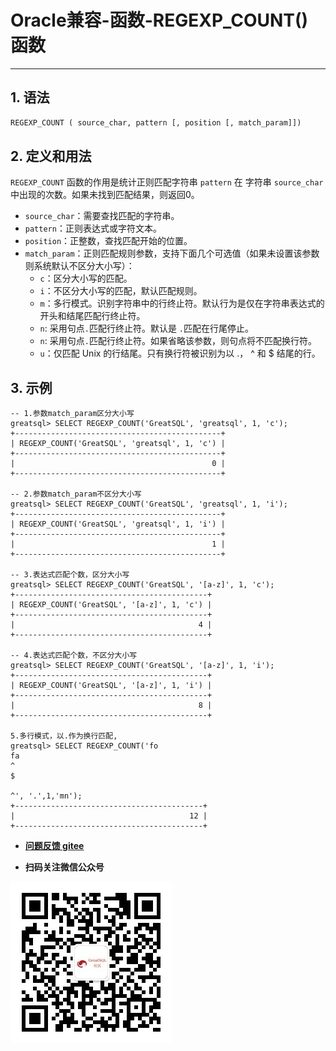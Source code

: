 # Oracle兼容-函数-REGEXP_COUNT()函数
---


## 1. 语法

```sql
REGEXP_COUNT ( source_char, pattern [, position [, match_param]])
```

## 2. 定义和用法
`REGEXP_COUNT` 函数的作用是统计正则匹配字符串 `pattern` 在 字符串 `source_char` 中出现的次数。如果未找到匹配结果，则返回0。

- `source_char`：需要查找匹配的字符串。
- `pattern`：正则表达式或字符文本。
- `position`：正整数，查找匹配开始的位置。
- `match_param`：正则匹配规则参数，支持下面几个可选值（如果未设置该参数则系统默认不区分大小写）：
  - `c`：区分大小写的匹配。
  - `i`：不区分大小写的匹配，默认匹配规则。
  - `m`：多行模式。识别字符串中的行终止符。默认行为是仅在字符串表达式的开头和结尾匹配行终止符。
  - `n`: 采用句点`.`匹配行终止符。默认是 `.`匹配在行尾停止。
  - `n`: 采用句点`.`匹配行终止符。如果省略该参数，则句点将不匹配换行符。
  - `u`：仅匹配 Unix 的行结尾。只有换行符被识别为以 .， ^ 和 $ 结尾的行。

## 3. 示例
```
-- 1.参数match_param区分大小写
greatsql> SELECT REGEXP_COUNT('GreatSQL', 'greatsql', 1, 'c');
+----------------------------------------------+
| REGEXP_COUNT('GreatSQL', 'greatsql', 1, 'c') |
+----------------------------------------------+
|                                            0 |
+----------------------------------------------+

-- 2.参数match_param不区分大小写
greatsql> SELECT REGEXP_COUNT('GreatSQL', 'greatsql', 1, 'i');
+----------------------------------------------+
| REGEXP_COUNT('GreatSQL', 'greatsql', 1, 'i') |
+----------------------------------------------+
|                                            1 |
+----------------------------------------------+

-- 3.表达式匹配个数，区分大小写
greatsql> SELECT REGEXP_COUNT('GreatSQL', '[a-z]', 1, 'c');
+-------------------------------------------+
| REGEXP_COUNT('GreatSQL', '[a-z]', 1, 'c') |
+-------------------------------------------+
|                                         4 |
+-------------------------------------------+

-- 4.表达式匹配个数，不区分大小写
greatsql> SELECT REGEXP_COUNT('GreatSQL', '[a-z]', 1, 'i');
+-------------------------------------------+
| REGEXP_COUNT('GreatSQL', '[a-z]', 1, 'i') |
+-------------------------------------------+
|                                         8 |
+-------------------------------------------+

5.多行模式，以.作为换行匹配,
greatsql> SELECT REGEXP_COUNT('fo
fa
^
$

^', '.',1,'mn');
+------------------------------------------+
|                                       12 |
+------------------------------------------+
```



- **[问题反馈 gitee](https://gitee.com/GreatSQL/GreatSQL-Manual/issues)**

- **扫码关注微信公众号**

![greatsql-wx](../../greatsql-wx.jpg)
